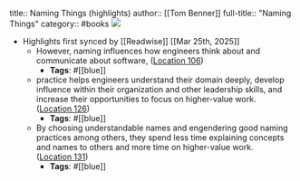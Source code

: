 title:: Naming Things (highlights)
author:: [[Tom Benner]]
full-title:: "Naming Things"
category:: #books
![](https://m.media-amazon.com/images/I/81RZSDPRFrL._SY160.jpg)

- Highlights first synced by [[Readwise]] [[Mar 25th, 2025]]
	- However, naming influences how engineers think about and communicate about software, ([Location 106](https://readwise.io/to_kindle?action=open&asin=B0BT15GFZG&location=106))
		- **Tags**: #[[blue]]
	- practice helps engineers understand their domain deeply, develop influence within their organization and other leadership skills, and increase their opportunities to focus on higher-value work. ([Location 126](https://readwise.io/to_kindle?action=open&asin=B0BT15GFZG&location=126))
		- **Tags**: #[[blue]]
	- By choosing understandable names and engendering good naming practices among others, they spend less time explaining concepts and names to others and more time on higher-value work. ([Location 131](https://readwise.io/to_kindle?action=open&asin=B0BT15GFZG&location=131))
		- **Tags**: #[[blue]]